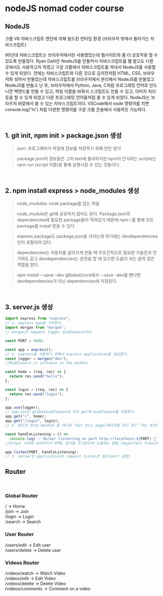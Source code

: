 # nodeJS nomad coder course

## NodeJS

크롬 V8 자바스크립트 엔진에 의해 빌드된 런타임 환경 (브라우저 밖에서 돌아가는 자바스크립트)

90년대 자바스크립트는 브라우저에서만 사용했었는데 웹사이트와 좀 더 상호작용 할 수 있도록 만들었다. Ryan Dahl은 NodeJS를 만들어서 자바스크립트를 웹 말고도 다른 곳에서도 사용하고자 하였고 구글 크롬에서 자바스크립트를 꺼내서 NodeJS를 사용할 수 있게 되었다. 전에는 자바스크립트와 다른 것으로 김치전처럼 HTML, CSS, 브라우저와 섞여서 만들었는데 자바스크립트를 브라우저에서 분리해서 NodeJS를 만들었고 NodeJS를 만들고 난 후, 브라우저에서 Python, Java, C처럼 프로그래밍 언어로 만드니깐 백엔드를 만들 수 있고, 파일 이름을 바꿔서 스크립트도 만들 수 있고, 이미지 처리 등을 할 수 있게 되었고 다른 프로그래밍 언어들처럼 쓸 수 있게 되었다. NodeJS는 브라우저 바깥에서 쓸 수 있는 자바스크립트이다. VSCode에서 node 명령어를 치면 console.log("hi') 처럼 다양한 명령어를 구글 크롬 콘솔에서 사용하듯 가능하다.

<br/>

## 1. git init, npm init > package.json 생성

> json: 프로그래머가 파일에 정보를 저장하기 위해 만든 방식

> package.json의 정보들은 그저 text에 불과하지만 npm이 인식하는 scripts는 npm run (script 이름)을 통해 실행시킬 수 있는 것들이다.

<br/>

## 2. npm install express > node_modules 생성

> node_modules: node package를 담는 파일

> node_module은 git에 공유하지 않아도 된다. Package.json의 dependencies에 필요한 package들이 적혀있기 때문에 npm i 를 통해 모든 package를 install 받을 수 있다.

> express package도 package.json을 가지는데 여기에는 devdependencies만이 포함되어 있다.

> dependencies는 자동차를 굴러가게 만들 때 무조건적으로 필요한 가솔린과 전기와도 같고 devdependencies는 운전을 할 때 있으면 도움이 되는 음악 같은 역할을 한다.

> npm install —save -dev @babel/core에서 --save -dev를 뺀다면 devdependencies가 아닌 dependencies에 저장된다.

<br/>

## 3. server.js 생성

```javascript
import express from "express";
// 1. express npm을 가져온다.
import morgan from "morgan";
// morgan은 request logger middleware이다.

const PORT = 4000;

const app = express();
// 2. express를 사용하기 위해서 express application을 생성한다.
const logger = morgan("dev");
//Middleware is software in the middle

const home = (req, res) => {
  return res.send("hello");
};

const login = (req, res) => {
  return res.send("login");
};

app.use(logger);
// app.use는 globalmiddleware로 모든 get에 middleware를 적용한다.
app.get("/", home);
app.get("/login", login);
// 4. GET은 http method 중 하나로 “Get this page(페이지를 갖다 줘)” 라는 뜻이다.

const handleListening = () =>
  console.log(`✅ Server listenting on port http://localhost:${PORT} 🚀`);
//http는 서버와 브라우저가 HTML 문서를 주고받으며 소통하는 방법 (HyperText Transfer Protocol)

app.listen(PORT, handleListening);
// 3. server인 application의 request listen은 필수(port 설정)
```

## Router

<br/>

### Global Router

/ -> Home<br/>
/join -> Join<br/>
/login -> Login<br/>
/search -> Search<br/>

### User Router

/users/edit -> Edit user<br/>
/users/delete -> Delete user<br/>

### Videos Router

/videos/watch -> Watch Video<br/>
/videos/edit -> Edit Video<br/>
/videos/delete -> Delete Video<br/>
/videos/comments -> Comment on a video<br/>
